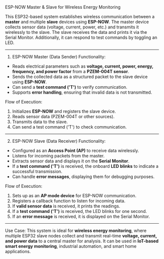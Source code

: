 ESP-NOW Master & Slave for Wireless Energy Monitoring  

This ESP32-based system establishes wireless communication between a **master** and multiple **slave** devices using **ESP-NOW**. The master device collects sensor data (voltage, current, power, etc.) and transmits it wirelessly to the slave. The slave receives the data and prints it via the Serial Monitor. Additionally, it can respond to test commands by toggling an LED.  

---
1. ESP-NOW Master (Data Sender)
Functionality:
- Reads electrical parameters such as **voltage, current, power, energy, frequency, and power factor** from a **PZEM-004T sensor**.  
- Sends the collected data as a structured packet to the slave device using **ESP-NOW**.  
- Can send a **test command ('T')** to verify communication.  
- Supports **error handling**, ensuring that invalid data is not transmitted.  

Flow of Execution:
1. Initializes **ESP-NOW** and registers the slave device.  
2. Reads sensor data (PZEM-004T or other sources).  
3. Transmits data to the slave.  
4. Can send a test command ('T') to check communication.  

---

2. ESP-NOW Slave (Data Receiver)
Functionality: 
- Configured as an **Access Point (AP)** to receive data wirelessly.  
- Listens for incoming packets from the master.  
- Extracts sensor data and displays it on the **Serial Monitor**.  
- If a **test command ('T')** is received, the onboard **LED blinks** to indicate a successful transmission.  
- Can handle **error messages**, displaying them for debugging purposes.  

Flow of Execution:
1. Sets up as an **AP mode device** for ESP-NOW communication.  
2. Registers a callback function to listen for incoming data.  
3. If **valid sensor data** is received, it prints the readings.  
4. If a **test command ('T')** is received, the LED blinks for one second.  
5. If an **error message** is received, it is displayed on the Serial Monitor.  

---

 Use Case:
This system is ideal for **wireless energy monitoring**, where multiple ESP32 slave nodes collect and transmit real-time **voltage, current, and power data** to a central master for analysis. It can be used in **IoT-based smart energy monitoring**, industrial automation, and smart home applications.
